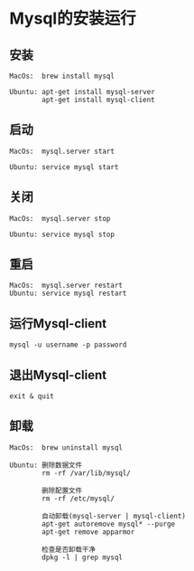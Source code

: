 # Mysql的安装运行

## 安装

```
MacOs:  brew install mysql

Ubuntu: apt-get install mysql-server
        apt-get install mysql-client 
```

## 启动

```
MacOs:  mysql.server start

Ubuntu: service mysql start
```

## 关闭

```
MacOs:  mysql.server stop

Ubuntu: service mysql stop
```

## 重启

```
MacOs:  mysql.server restart
Ubuntu: service mysql restart
```

## 运行Mysql-client

```
mysql -u username -p password
```

## 退出Mysql-client

```
exit & quit
```

## 卸载

```
MacOs:  brew uninstall mysql

Ubuntu: 删除数据文件
		rm -rf /var/lib/mysql/ 	
		  
		删除配置文件
        rm -rf /etc/mysql/     
         
        自动卸载(mysql-server | mysql-client)
		apt-get autoremove mysql* --purge
        apt-get remove apparmor
         
        检查是否卸载干净 
        dpkg -l | grep mysql
```
